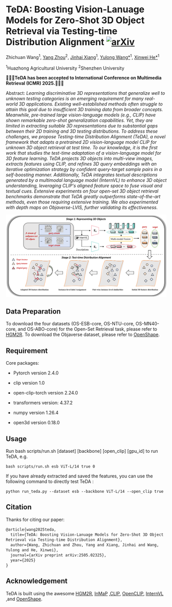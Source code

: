 # TeDA: Boosting Vision-Lanuage Models for Zero-Shot 3D Object Retrieval via Testing-time Distribution Alignment [![arXiv](https://img.shields.io/badge/arXiv-2505.02325-b31b1b.svg)](https://arxiv.org/pdf/2505.02325)

Zhichuan Wang<sup>1</sup>, <a href="https://scholar.google.com/citations?user=9oXvA2IAAAAJ&hl=zh-CN&oi=sra">Yang Zhou</a><sup>2</sup>, <a href="https://scholar.google.com/citations?hl=zh-CN&user=z4YTksIAAAAJ">Jinhai Xiang</a><sup>1</sup>, <a href="https://scholar.google.com/citations?view_op=list_works&hl=zh-CN&hl=zh-CN&user=CplmfKMAAAAJ&sortby=pubdate">Yulong Wang*</a><sup>1</sup>, <a href="https://scholar.google.com/citations?user=YSIe_24AAAAJ&hl=zh-CN&oi=sra">Xinwei He*</a><sup>1</sup>

<sup>1</sup>Huazhong Agricultural University  <sup>2</sup>Shenzhen University


**🚀🚀🚀TeDA has been accepted to International Conference on Multimedia Retrieval (ICMR) 2025.🚀🚀🚀**


Abstract: *Learning discriminative 3D representations that generalize well to unknown testing categories is an emerging requirement for many real-world 3D applications.
Existing well-established methods often struggle to attain this goal due to insufficient 3D training data from broader concepts. 
Meanwhile, pre-trained large vision-language models (e.g., CLIP) have shown remarkable zero-shot generalization capabilities. Yet, they are limited in extracting suitable 3D representations due to substantial gaps between their 2D training and 3D testing distributions.
To address these challenges, we propose Testing-time Distribution Alignment (TeDA), a novel framework that adapts a pretrained 2D vision-language model CLIP for unknown 3D object retrieval at test time. To our knowledge, it is the first work that studies the test-time adaptation of a vision-language model for 3D feature learning.
TeDA projects 3D objects into multi-view images, extracts features using CLIP, and refines 3D query embeddings with an iterative optimization strategy by confident query-target sample pairs in a self-boosting manner. 
Additionally, TeDA integrates textual descriptions generated by a multimodal language model (InternVL) to enhance 3D object understanding, leveraging CLIP's aligned feature space to fuse visual and textual cues. Extensive experiments on four open-set 3D object retrieval benchmarks demonstrate that TeDA greatly outperforms state-of-the-art methods, even those requiring extensive training. We also experimented with depth maps on Objaverse-LVIS, further validating its effectiveness.*
<!-- This repository contains the source code for the paper "TeDA: Boosting Vision-Lanuage Models for Zero-Shot 3D Object Retrieval via Testing-time Distribution Alignment". -->
![framework](figure/overview.png)


## Data Preparation

To download the four datasets (OS-ESB-core, OS-NTU-core, OS-MN40-core, and OS-ABO-core) for the Open-Set Retrieval task, please refer to [HGM2R](https://github.com/iMoonLab/HGM2R/tree/main). To download the Objaverse dataset, please refer to [OpenShape](https://github.com/Colin97/OpenShape_code).


## Requirement

Core packages:
- Pytorch version 2.4.0

- clip version 1.0

- open-clip-torch version 2.24.0

- transformers version: 4.37.2

- numpy version 1.26.4

- open3d version 0.18.0

## Usage

Run bash scripts/run.sh [dataset] [backbone] [open_clip] [gpu_id] to run TeDA, e.g.

```
bash scripts/run.sh esb ViT-L/14 true 0
```

If you have already extracted and saved the features, you can use the following command to directly test TeDA :

```
python run_teda.py --dataset esb --backbone ViT-L/14 --open_clip true
```

<!-- First, you need to use InternVL to extract text description information with the following command:

```bash
python internVL_feats_extract.py --dataset esb
```

Second, use CLIP to extract image features with the following command:

```bash
python image_feats_extract.py --dataset esb
```

Then, test the performance of TeDA. with the following command:

```bash
python run_teda.py --dataset esb
``` -->


## Citation
Thanks for citing our paper:

```
@article{wang2025teda,
  title={TeDA: Boosting Vision-Lanuage Models for Zero-Shot 3D Object Retrieval via Testing-time Distribution Alignment},
  author={Wang, Zhichuan and Zhou, Yang and Xiang, Jinhai and Wang, Yulong and He, Xinwei},
  journal={arXiv preprint arXiv:2505.02325},
  year={2025}
}
```

## Acknowledgement

TeDA is built using the awesome [HGM2R](https://github.com/iMoonLab/HGM2R/tree/main), [InMaP](https://github.com/idstcv/InMaP) ,[CLIP](https://github.com/openai/CLIP), [OpenCLIP](https://github.com/mlfoundations/open_clip), [InternVL](https://internvl.readthedocs.io/en/latest/) ,and [OpenShape](https://github.com/Colin97/OpenShape_code).
